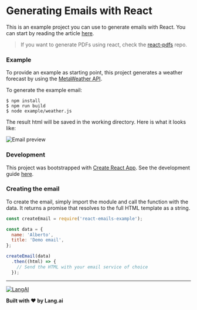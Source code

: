 # Generating Emails with React
This is an example project you can use to generate emails with React. You can start by reading the article [here](https://building.lang.ai/how-to-build-emails-with-react-fcf941b125d1).

>  If you want to generate PDFs using react, check the [react-pdfs](https://github.com/lang-ai/react-pdfs) repo.


### Example

To provide an example as starting point, this project generates a weather
forecast by using the [MetaWeather API][metaweather].

To generate the example email:

```
$ npm install
$ npm run build
$ node example/weather.js
```

The result html will be saved in the working directory. Here is what it looks
like:

![Email preview](https://s3-eu-west-1.amazonaws.com/sentisis-images/github_public/react-emails/email-preview.png)


### Development

This project was bootstrapped with [Create React App][react-create-app].
 See the development guide [here][react-create-app-guide].


### Creating the email

To create the email, simply import the module and call the function with the
data. It returns a promise that resolves to the full HTML template as a string.

```js
const createEmail = require('react-emails-example');

const data = { 
  name: 'Alberto',
  title: 'Demo email',
};

createEmail(data)
  .then((html) => {
    // Send the HTML with your email service of choice
  });
```

- - - - - - - - - -

[![LangAI](https://s3-eu-west-1.amazonaws.com/langai-public/github/logo-small.png)][langai]

**Built with ❤️ by Lang.ai**

 [article]: https://building.sentisis.com/
 [langai]: https://building.lang.ai/
 [react-create-app]: https://github.com/facebookincubator/create-react-app
 [react-create-app-guide]: https://github.com/facebookincubator/create-react-app/blob/master/packages/react-scripts/template/README.md
 [metaweather]: https://www.metaweather.com/api/


